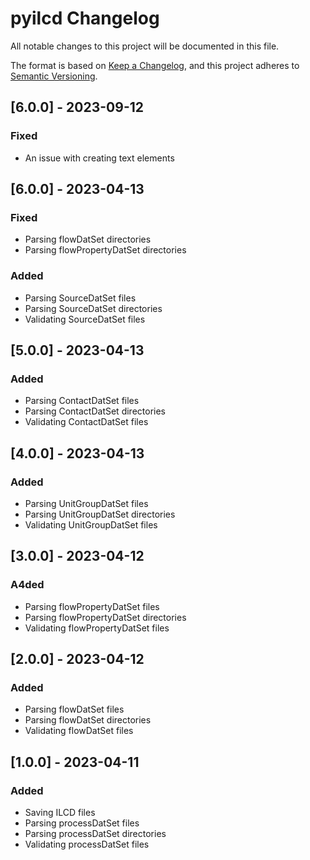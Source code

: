 # pyilcd Changelog

All notable changes to this project will be documented in this file.

The format is based on [Keep a Changelog](https://keepachangelog.com/en/1.0.0/),
and this project adheres to [Semantic Versioning](https://semver.org/spec/v2.0.0.html).

## [6.0.0] - 2023-09-12

### Fixed
- An issue with creating text elements

## [6.0.0] - 2023-04-13

### Fixed
- Parsing flowDatSet directories
- Parsing flowPropertyDatSet directories

### Added
- Parsing SourceDatSet files
- Parsing SourceDatSet directories
- Validating SourceDatSet files

## [5.0.0] - 2023-04-13

### Added
- Parsing ContactDatSet files
- Parsing ContactDatSet directories
- Validating ContactDatSet files

## [4.0.0] - 2023-04-13

### Added
- Parsing UnitGroupDatSet files
- Parsing UnitGroupDatSet directories
- Validating UnitGroupDatSet files

## [3.0.0] - 2023-04-12

### A4ded
- Parsing flowPropertyDatSet files
- Parsing flowPropertyDatSet directories
- Validating flowPropertyDatSet files

## [2.0.0] - 2023-04-12

### Added
- Parsing flowDatSet files
- Parsing flowDatSet directories
- Validating flowDatSet files

## [1.0.0] - 2023-04-11

### Added
- Saving ILCD files
- Parsing processDatSet files
- Parsing processDatSet directories
- Validating processDatSet files
